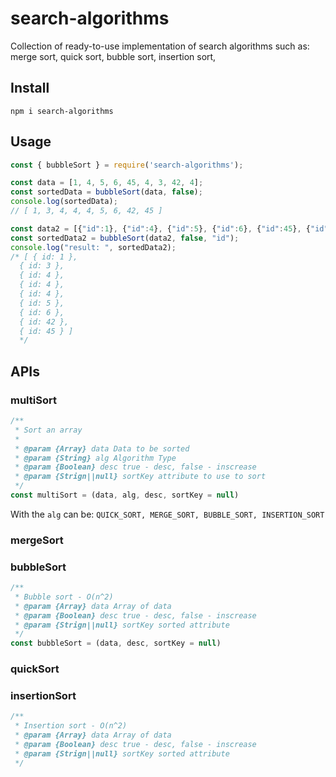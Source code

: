 # search-algorithms
Collection of ready-to-use implementation of search algorithms such as: merge sort, quick sort, bubble sort, insertion sort,

## Install

`npm i search-algorithms`

## Usage

```javascript
const { bubbleSort } = require('search-algorithms');

const data = [1, 4, 5, 6, 45, 4, 3, 42, 4];
const sortedData = bubbleSort(data, false);
console.log(sortedData);
// [ 1, 3, 4, 4, 4, 5, 6, 42, 45 ]

const data2 = [{"id":1}, {"id":4}, {"id":5}, {"id":6}, {"id":45}, {"id":4}, {"id":3}, {"id":42}, {"id":4}];
const sortedData2 = bubbleSort(data2, false, "id");
console.log("result: ", sortedData2);
/* [ { id: 1 },
  { id: 3 },
  { id: 4 },
  { id: 4 },
  { id: 4 },
  { id: 5 },
  { id: 6 },
  { id: 42 },
  { id: 45 } ]
  */
```

## APIs

### multiSort

```javascript
/**
 * Sort an array
 *
 * @param {Array} data Data to be sorted
 * @param {String} alg Algorithm Type
 * @param {Boolean} desc true - desc, false - inscrease
 * @param {Strign||null} sortKey attribute to use to sort
 */
const multiSort = (data, alg, desc, sortKey = null)
```
With the `alg` can be: `QUICK_SORT, MERGE_SORT, BUBBLE_SORT, INSERTION_SORT`


### mergeSort

### bubbleSort

```javascript
/**
 * Bubble sort - O(n^2)
 * @param {Array} data Array of data
 * @param {Boolean} desc true - desc, false - inscrease
 * @param {Strign||null} sortKey sorted attribute
 */
const bubbleSort = (data, desc, sortKey = null)
```

### quickSort

### insertionSort

```javascript
/**
 * Insertion sort - O(n^2)
 * @param {Array} data Array of data
 * @param {Boolean} desc true - desc, false - inscrease
 * @param {Strign||null} sortKey sorted attribute
 */
 ```